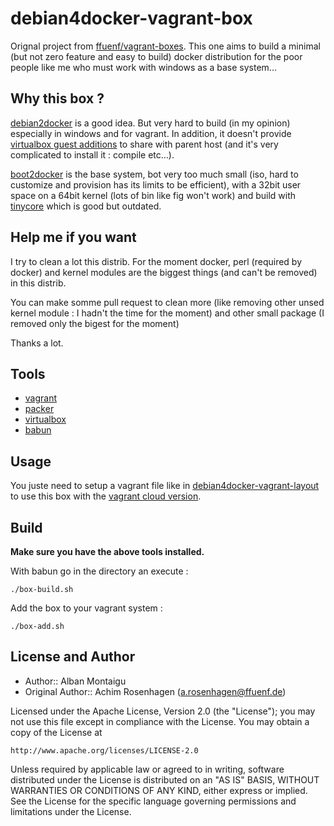 debian4docker-vagrant-box
=========================

Orignal project from [ffuenf/vagrant-boxes](https://github.com/ffuenf/vagrant-boxes). This one aims to build a minimal (but not zero feature and easy to build) docker distribution for the poor people like me who must work with windows as a base system...

Why this box ?
--------------

[debian2docker](https://github.com/unclejack/debian2docker) is a good idea. But very hard to build (in my opinion) especially in windows and for vagrant. In addition, it doesn't provide [virtualbox guest additions](https://www.virtualbox.org/manual/ch04.html) to share with parent host (and it's very complicated to install it : compile etc...).

[boot2docker](https://github.com/boot2docker/boot2docker) is the base system, bot very too much small (iso, hard to customize and provision has its limits to be efficient), with a 32bit user space on a 64bit kernel (lots of bin like fig won't work) and build with [tinycore](http://distro.ibiblio.org/tinycorelinux/) which is good but outdated.

Help me if you want
-------------------

I try to clean a lot this distrib. For the moment docker, perl (required by docker) and kernel modules are the biggest things (and can't be removed) in this distrib.

You can make somme pull request to clean more (like removing other unsed kernel module : I hadn't the time for the moment) and other small package (I removed only the bigest for the moment)

Thanks a lot.

Tools
-----

* [vagrant](http://vagrantup.com)
* [packer](http://packer.io)
* [virtualbox](https://www.virtualbox.org/)
* [babun](http://babun.github.io/)

Usage
-----

You juste need to setup a vagrant file like in [debian4docker-vagrant-layout](https://github.com/AlbanMontaigu/debian4docker-vagrant-layout) to use this box with the [vagrant cloud version](https://vagrantcloud.com/AlbanMontaigu/boxes/debian4docker).

Build
-----

**Make sure you have the above tools installed.**

With babun go in the directory an execute :

```
./box-build.sh
```

Add the box to your vagrant system :

```
./box-add.sh
```

License and Author
------------------

* Author:: Alban Montaigu
* Original Author:: Achim Rosenhagen (a.rosenhagen@ffuenf.de)

Licensed under the Apache License, Version 2.0 (the "License");
you may not use this file except in compliance with the License.
You may obtain a copy of the License at

    http://www.apache.org/licenses/LICENSE-2.0

Unless required by applicable law or agreed to in writing, software
distributed under the License is distributed on an "AS IS" BASIS,
WITHOUT WARRANTIES OR CONDITIONS OF ANY KIND, either express or implied.
See the License for the specific language governing permissions and
limitations under the License.
